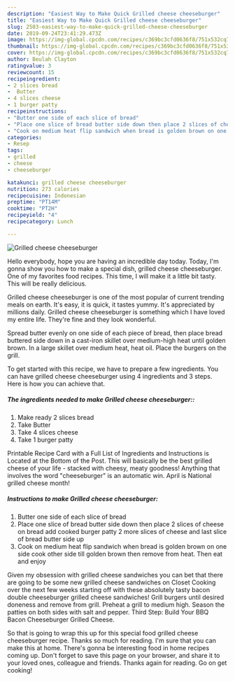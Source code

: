 ```yaml
---
description: "Easiest Way to Make Quick Grilled cheese cheeseburger"
title: "Easiest Way to Make Quick Grilled cheese cheeseburger"
slug: 2503-easiest-way-to-make-quick-grilled-cheese-cheeseburger
date: 2019-09-24T23:41:29.473Z
image: https://img-global.cpcdn.com/recipes/c369bc3cfd0636f8/751x532cq70/grilled-cheese-cheeseburger-recipe-main-photo.jpg
thumbnail: https://img-global.cpcdn.com/recipes/c369bc3cfd0636f8/751x532cq70/grilled-cheese-cheeseburger-recipe-main-photo.jpg
cover: https://img-global.cpcdn.com/recipes/c369bc3cfd0636f8/751x532cq70/grilled-cheese-cheeseburger-recipe-main-photo.jpg
author: Beulah Clayton
ratingvalue: 3
reviewcount: 15
recipeingredient:
- 2 slices bread
-  Butter
- 4 slices cheese
- 1 burger patty
recipeinstructions:
- "Butter one side of each slice of bread"
- "Place one slice of bread butter side down then place 2 slices of cheese on bread add cooked burger patty 2 more slices of cheese and last slice of bread butter side up"
- "Cook on medium heat flip sandwich when bread is golden brown on one side cook other side till golden brown then remove from heat. Then eat and enjoy"
categories:
- Resep
tags:
- grilled
- cheese
- cheeseburger

katakunci: grilled cheese cheeseburger
nutrition: 273 calories
recipecuisine: Indonesian
preptime: "PT14M"
cooktime: "PT2H"
recipeyield: "4"
recipecategory: Lunch

---
```



![Grilled cheese cheeseburger](https://img-global.cpcdn.com/recipes/c369bc3cfd0636f8/751x532cq70/grilled-cheese-cheeseburger-recipe-main-photo.jpg)

Hello everybody, hope you are having an incredible day today. Today, I'm gonna show you how to make a special dish, grilled cheese cheeseburger. One of my favorites food recipes. This time, I will make it a little bit tasty. This will be really delicious.

Grilled cheese cheeseburger is one of the most popular of current trending meals on earth. It's easy, it is quick, it tastes yummy. It's appreciated by millions daily. Grilled cheese cheeseburger is something which I have loved my entire life. They're fine and they look wonderful.

Spread butter evenly on one side of each piece of bread, then place bread buttered side down in a cast-iron skillet over medium-high heat until golden brown. In a large skillet over medium heat, heat oil. Place the burgers on the grill.


To get started with this recipe, we have to prepare a few ingredients. You can have grilled cheese cheeseburger using 4 ingredients and 3 steps. Here is how you can achieve that.

##### The ingredients needed to make Grilled cheese cheeseburger::

1. Make ready 2 slices bread
1. Take  Butter
1. Take 4 slices cheese
1. Take 1 burger patty


Printable Recipe Card with a Full List of Ingredients and Instructions is Located at the Bottom of the Post. This will basically be the best grilled cheese of your life - stacked with cheesy, meaty goodness! Anything that involves the word &#34;cheeseburger&#34; is an automatic win. April is National grilled cheese month! 

##### Instructions to make Grilled cheese cheeseburger:

1. Butter one side of each slice of bread
1. Place one slice of bread butter side down then place 2 slices of cheese on bread add cooked burger patty 2 more slices of cheese and last slice of bread butter side up
1. Cook on medium heat flip sandwich when bread is golden brown on one side cook other side till golden brown then remove from heat. Then eat and enjoy


Given my obsession with grilled cheese sandwiches you can bet that there are going to be some new grilled cheese sandwiches on Closet Cooking over the next few weeks starting off with these absolutely tasty bacon double cheeseburger grilled cheese sandwiches! Grill burgers until desired doneness and remove from grill. Preheat a grill to medium high. Season the patties on both sides with salt and pepper. Third Step: Build Your BBQ Bacon Cheeseburger Grilled Cheese. 

So that is going to wrap this up for this special food grilled cheese cheeseburger recipe. Thanks so much for reading. I'm sure that you can make this at home. There's gonna be interesting food in home recipes coming up. Don't forget to save this page on your browser, and share it to your loved ones, colleague and friends. Thanks again for reading. Go on get cooking!
